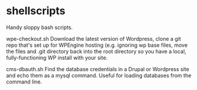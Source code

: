 # shellscripts
Handy sloppy bash scripts.

wpe-checkout.sh
Download the latest version of Wordpress, clone a git repo that's set up
for WPEngine hosting (e.g. ignoring wp base files, move the files and .git
directory back into the root directory so you have a local, fully-functioning WP
install with your site.

cms-dbauth.sh
Find the database credentials in a Drupal or Wordpress site and echo them as
a mysql command. Useful for loading databases from the command line.
